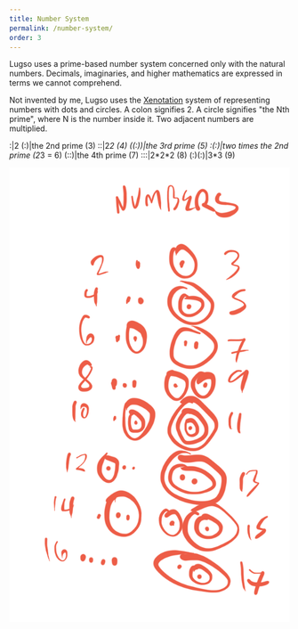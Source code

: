 ```yaml
---
title: Number System
permalink: /number-system/
order: 3
---
```


Lugso uses a prime-based number system concerned only with the natural numbers. Decimals, imaginaries, and higher mathematics are expressed in terms we cannot comprehend.

Not invented by me, Lugso uses the [Xenotation](http://hyperstition.abstractdynamics.org/archives/003538.html) system of representing numbers with dots and circles. A colon signifies 2. A circle signifies "the Nth prime", where N is the number inside it. Two adjacent numbers are multiplied.

:|2
(:)|the 2nd prime (3)
::|2*2 (4)
((:))|the 3rd prime (5)
:(:)|two times the 2nd prime (2*3 = 6)
(::)|the 4th prime (7)
:::|2\*2\*2 (8)
(:)(:)|3*3 (9)

![number system](assets/numbersystem.png)
